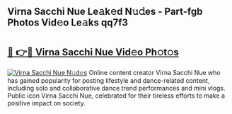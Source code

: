 ## Virna Sacchi Nue Le𝚊k𝚎d N𝚞𝚍es - Part-fgb Photos Vid𝚎o Le𝚊ks qq7f3

# <h2><a href="http://fb9t2i8.evod.top/?m=Virna+Sacchi+Nue">🔗 👉🔴 Virna Sacchi Nue Vid𝚎o Ph𝚘t𝚘s</a></h2>

[![Virna Sacchi Nue N𝚞d𝚎s](https://i.imgur.com/8V9OHl7.gif)](http://fb9t2i8.evod.top/?m=Virna+Sacchi+Nue)
Online content creator Virna Sacchi Nue who has gained popularity for posting lifestyle and dance-related content, including solo and collaborative dance trend performances and mini vlogs. Public icon Virna Sacchi Nue, celebrated for their tireless efforts to make a positive impact on society. 
